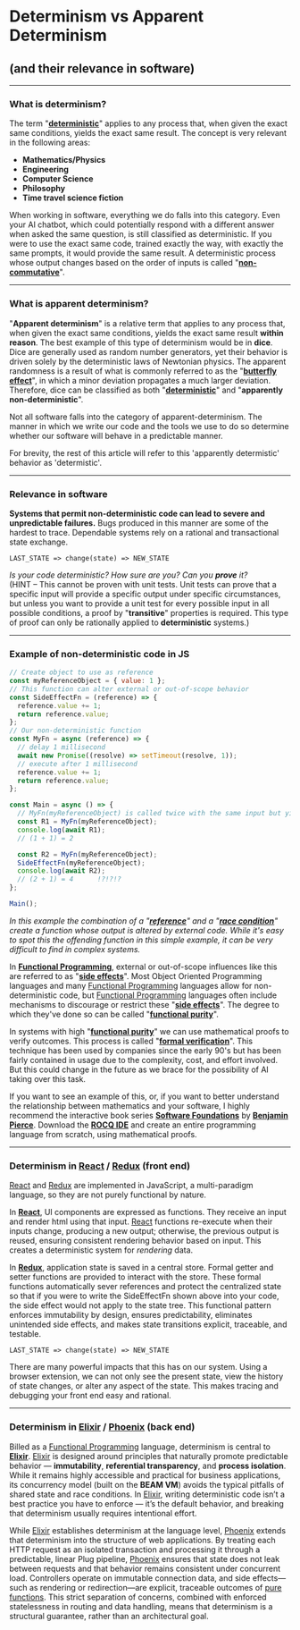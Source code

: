 # Determinism vs Apparent Determinism

## (and their relevance in software)

---

### **What is determinism?**

The term "[**deterministic**](https://en.wikipedia.org/wiki/Deterministic_system)" applies to any process that, when given the exact same conditions, yields the exact same result. The concept is very relevant in the following areas:

- **Mathematics/Physics**
- **Engineering**
- **Computer Science**
- **Philosophy**
- **Time travel science fiction**

When working in software, everything we do falls into this category. Even your AI chatbot, which could potentially respond with a different answer when asked the same question, is still classified as deterministic. If you were to use the exact same code, trained exactly the way, with exactly the same prompts, it would provide the same result. A deterministic process whose output changes based on the order of inputs is called "[**non-commutative**](https://en.wikipedia.org/wiki/Noncommutative_property)".

---

### **What is apparent determinism?**

"**Apparent determinism**" is a relative term that applies to any process that, when given the exact same conditions, yields the exact same result **within reason**. The best example of this type of determinism would be in **dice**. Dice are generally used as random number generators, yet their behavior is driven solely by the deterministic laws of Newtonian physics. The apparent randomness is a result of what is commonly referred to as the "[**butterfly effect**](https://en.wikipedia.org/wiki/Butterfly_effect)", in which a minor deviation propagates a much larger deviation. Therefore, dice can be classified as both "[**deterministic**](https://en.wikipedia.org/wiki/Deterministic_system)" and "**apparently non-deterministic**".

Not all software falls into the category of apparent-determinism. The manner in which we write our code and the tools we use to do so determine whether our software will behave in a predictable manner.

For brevity, the rest of this article will refer to this 'apparently determistic' behavior as 'determistic'.

---

### **Relevance in software**

**Systems that permit non-deterministic code can lead to severe and unpredictable failures.** Bugs produced in this manner are some of the hardest to trace. Dependable systems rely on a rational and transactional state exchange.

```text
LAST_STATE => change(state) => NEW_STATE
```

_Is your code deterministic? How sure are you? Can you **prove** it?_  
(HINT – This cannot be proven with unit tests. Unit tests can prove that a specific input will provide a specific output under specific circumstances, but unless you want to provide a unit test for every possible input in all possible conditions, a proof by "**transitive**" properties is required. This type of proof can only be rationally applied to **deterministic** systems.)

---

### **Example of non-deterministic code in JS**

```js
// Create object to use as reference
const myReferenceObject = { value: 1 };
// This function can alter external or out-of-scope behavior
const SideEffectFn = (reference) => {
  reference.value += 1;
  return reference.value;
};
// Our non-deterministic function
const MyFn = async (reference) => {
  // delay 1 millisecond
  await new Promise((resolve) => setTimeout(resolve, 1));
  // execute after 1 millisecond
  reference.value += 1;
  return reference.value;
};

const Main = async () => {
  // MyFn(myReferenceObject) is called twice with the same input but yields different behavior
  const R1 = MyFn(myReferenceObject);
  console.log(await R1);
  // (1 + 1) = 2

  const R2 = MyFn(myReferenceObject);
  SideEffectFn(myReferenceObject);
  console.log(await R2);
  // (2 + 1) = 4      !?!?!?
};

Main();
```

_In this example the combination of a "[**reference**](<https://en.wikipedia.org/wiki/Reference_(computer_science)>)" and a "[**race condition**](https://en.wikipedia.org/wiki/Race_condition)" create a function whose output is altered by external code. While it's easy to spot this the offending function in this simple example, it can be very difficult to find in complex systems._

In **[Functional Programming](https://en.wikipedia.org/wiki/Functional_programming)**, external or out-of-scope influences like this are referred to as "[**side effects**](<https://en.wikipedia.org/wiki/Side_effect_(computer_science)>)". Most Object Oriented Programming languages and many [Functional Programming](https://en.wikipedia.org/wiki/Functional_programming) languages allow for non-deterministic code, but [Functional Programming](https://en.wikipedia.org/wiki/Functional_programming) languages often include mechanisms to discourage or restrict these "[**side effects**](<https://en.wikipedia.org/wiki/Side_effect_(computer_science)>)". The degree to which they've done so can be called "[**functional purity**](https://en.wikipedia.org/wiki/Pure_function)".

In systems with high "[**functional purity**](https://en.wikipedia.org/wiki/Pure_function)" we can use mathematical proofs to verify outcomes. This process is called "[**formal verification**](https://en.wikipedia.org/wiki/Formal_verification)". This technique has been used by companies since the early 90's but has been fairly contained in usage due to the complexity, cost, and effort involved. But this could change in the future as we brace for the possibility of AI taking over this task.

If you want to see an example of this, or, if you want to better understand the relationship between mathematics and your software, I highly recommend the interactive book series [**Software Foundations**](https://softwarefoundations.cis.upenn.edu/) by [**Benjamin Pierce**](https://www.cis.upenn.edu/~bcpierce/). Download the [**ROCQ IDE**](https://rocq-prover.org/) and create an entire programming language from scratch, using mathematical proofs.

---

### **Determinism in [React](<https://en.wikipedia.org/wiki/React_(software)>) / [Redux](<https://en.wikipedia.org/wiki/Redux_(JavaScript_library)>) (front end)**

[React](<https://en.wikipedia.org/wiki/React_(software)>) and [Redux](<https://en.wikipedia.org/wiki/Redux_(JavaScript_library)>) are implemented in JavaScript, a multi-paradigm language, so they are not purely functional by nature.

In **[React](<https://en.wikipedia.org/wiki/React_(software)>)**, UI components are expressed as functions. They receive an input and render html using that input. [React](<https://en.wikipedia.org/wiki/React_(software)>) functions re-execute when their inputs change, producing a new output; otherwise, the previous output is reused, ensuring consistent rendering behavior based on input. This creates a deterministic system for _rendering_ data.

In **[Redux](<https://en.wikipedia.org/wiki/Redux_(JavaScript_library)>)**, application state is saved in a central store. Formal getter and setter functions are provided to interact with the store. These formal functions automatically sever references and protect the centralized state so that if you were to write the SideEffectFn shown above into your code, the side effect would not apply to the state tree. This functional pattern enforces immutability by design, ensures predictability, eliminates unintended side effects, and makes state transitions explicit, traceable, and testable.

```text
LAST_STATE => change(state) => NEW_STATE
```

There are many powerful impacts that this has on our system. Using a browser extension, we can not only see the present state, view the history of state changes, or alter any aspect of the state. This makes tracing and debugging your front end easy and rational.

---

### **Determinism in [Elixir](<https://en.wikipedia.org/wiki/Elixir_(programming_language)>) / [Phoenix](https://en.wikipedia.org/wiki/Phoenix_(web_framework)) (back end)**

Billed as a [Functional Programming](https://en.wikipedia.org/wiki/Functional_programming) language, determinism is central to **[Elixir](<https://en.wikipedia.org/wiki/Elixir_(programming_language)>)**. [Elixir](<https://en.wikipedia.org/wiki/Elixir_(programming_language)>) is designed around principles that naturally promote predictable behavior — **immutability**, **referential transparency**, and **process isolation**. While it remains highly accessible and practical for business applications, its concurrency model (built on the **BEAM VM**) avoids the typical pitfalls of shared state and race conditions. In [Elixir](<https://en.wikipedia.org/wiki/Elixir_(programming_language)>), writing deterministic code isn’t a best practice you have to enforce — it’s the default behavior, and breaking that determinism usually requires intentional effort.

While [Elixir](<https://en.wikipedia.org/wiki/Elixir_(programming_language)>) establishes determinism at the language level, [Phoenix](https://en.wikipedia.org/wiki/Phoenix_(web_framework)) extends that determinism into the structure of web applications. By treating each HTTP request as an isolated transaction and processing it through a predictable, linear Plug pipeline, [Phoenix](https://en.wikipedia.org/wiki/Phoenix_(web_framework)) ensures that state does not leak between requests and that behavior remains consistent under concurrent load. Controllers operate on immutable connection data, and side effects—such as rendering or redirection—are explicit, traceable outcomes of [pure functions]((https://en.wikipedia.org/wiki/Pure_function)). This strict separation of concerns, combined with enforced statelessness in routing and data handling, means that determinism is a structural guarantee, rather than an architectural goal.